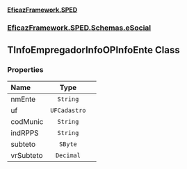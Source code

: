 #### [EficazFramework.SPED](EficazFrameworkSPED.md 'EficazFramework SPED')
### [EficazFramework.SPED.Schemas.eSocial](EficazFramework.SPED.Schemas.eSocial.md 'EficazFramework.SPED.Schemas.eSocial')

## TInfoEmpregadorInfoOPInfoEnte Class
### Properties

| Name | Type | |
| :--- | :---: | :--- |
| nmEnte | `String` |  |
| uf | `UFCadastro` |  |
| codMunic | `String` |  |
| indRPPS | `String` |  |
| subteto | `SByte` |  |
| vrSubteto | `Decimal` |  |
